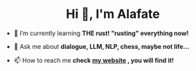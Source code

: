 <h1 align="center">Hi 👋, I'm Alafate</h1>

- 🌱 I’m currently learning **THE rust! "rusting" everything now!**

- 💬 Ask me about **dialogue, LLM, NLP, chess, maybe not life...**

- 📫 How to reach me **check [my website](https://neuromaancer.github.io/) , you will find it!**


